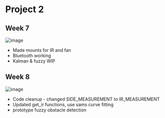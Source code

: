 # Project 2

## Week 7
![image](Week7.gif "image")
  * Made mounts for IR and fan
  * Bluetooth working
  * Kalman & fuzzy WIP

## Week 8 
![image](Week8.gif "image")
  * Code cleanup - changed SIDE_MEASUREMENT to IR_MEASUREMENT
  * Updated get_ir functions, use sams curve fitting
  * prototype fuzzy obstacle detection
